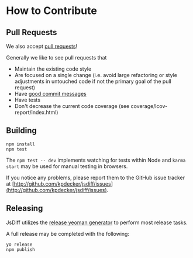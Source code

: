 # How to Contribute

## Pull Requests

We also accept [pull requests][pull-request]!

Generally we like to see pull requests that

- Maintain the existing code style
- Are focused on a single change (i.e. avoid large refactoring or style adjustments in untouched code if not the primary goal of the pull request)
- Have [good commit messages](http://tbaggery.com/2008/04/19/a-note-about-git-commit-messages.html)
- Have tests
- Don't decrease the current code coverage (see coverage/lcov-report/index.html)

## Building

```
npm install
npm test
```

The `npm test -- dev` implements watching for tests within Node and `karma start` may be used for manual testing in browsers.

If you notice any problems, please report them to the GitHub issue tracker at
[http://github.com/kpdecker/jsdiff/issues](http://github.com/kpdecker/jsdiff/issues).

## Releasing

JsDiff utilizes the [release yeoman generator][generator-release] to perform most release tasks.

A full release may be completed with the following:

```
yo release
npm publish
```

[generator-release]: https://github.com/walmartlabs/generator-release
[pull-request]: https://github.com/kpdecker/jsdiff/pull/new/master
